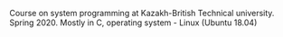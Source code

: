 Course on system programming at Kazakh-British Technical university.
Spring 2020.
Mostly in C, operating system - Linux (Ubuntu 18.04)

